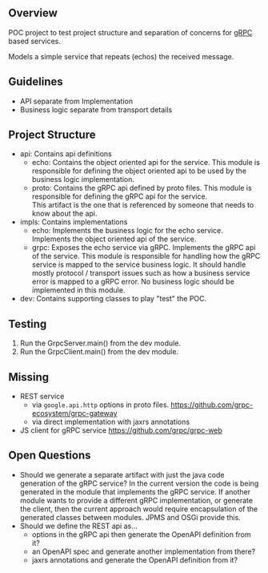 ## Overview
POC project to test project structure and separation of concerns for [gRPC](https://grpc.io/) based services.

Models a simple service that repeats (echos) the received message.

## Guidelines
- API separate from Implementation
- Business logic separate from transport details

## Project Structure
- api: Contains api definitions
  - echo: Contains the object oriented api for the service. 
          This module is responsible for defining the object oriented api to be used by the business logic implementation. 
  - proto: Contains the gRPC api defined by proto files.
           This module is responsible for defining the gRPC api for the service.        
           This artifact is the one that is referenced by someone that needs to know about the api. 
- impls: Contains implementations
  - echo: Implements the business logic for the echo service. Implements the object oriented api of the service. 
  - grpc: Exposes the echo service via gRPC. Implements the gRPC api of the service.
          This module is responsible for handling how the gRPC service is mapped to the service business logic.
          It should handle mostly protocol / transport issues such as how a business service error is mapped to a
          gRPC error. No business logic should be implemented in this module.
- dev: Contains supporting classes to play "test" the POC.

## Testing
1. Run the GrpcServer.main() from the dev module.
2. Run the GrpcClient.main() from the dev module.

## Missing
- REST service
  - via `google.api.http` options in proto files. https://github.com/grpc-ecosystem/grpc-gateway
  - via direct implementation with jaxrs annotations
- JS client for gRPC service https://github.com/grpc/grpc-web

## Open Questions
- Should we generate a separate artifact with just the java code generation of the gRPC service? 
  In the current version the code is being generated in the module that implements the gRPC service.
  If another module wants to provide a different gRPC implementation, or generate the client, 
  then the current approach would require encapsulation of the generated classes between modules. 
  JPMS and OSGi provide this.   
- Should we define the REST api as...
  - options in the gRPC api then generate the OpenAPI definition from it?
  - an OpenAPI spec and generate another implementation from there?
  - jaxrs annotations and generate the OpenAPI definition from it?